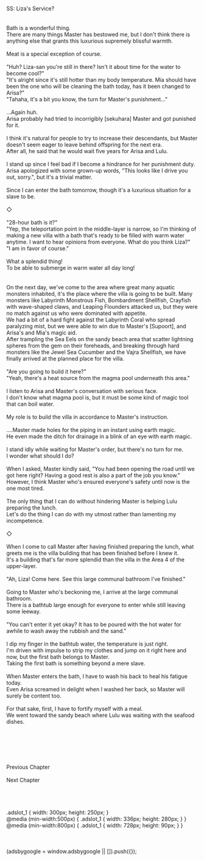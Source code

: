 <br/>
<br/>
SS: Liza's Service?<br/>
<br/>
 <br/>
Bath is a wonderful thing.<br/>
There are many things Master has bestowed me, but I don't think there is anything else that grants this luxurious supremely blissful warmth.<br/>
<br/>
Meat is a special exception of course.<br/>
<br/>
"Huh? Liza-san you're still in there? Isn't it about time for the water to become cool?"<br/>
"It's alright since it's still hotter than my body temperature. Mia should have been the one who will be cleaning the bath today, has it been changed to Arisa?"<br/>
"Tahaha, it's a bit you know, the turn for Master's punishment..."<br/>
<br/>
...Again huh.<br/>
Arisa probably had tried to incorrigibly [sekuhara] Master and got punished for it. <br/>
<br/>
I think it's natural for people to try to increase their descendants, but Master doesn't seem eager to leave behind offspring for the next era.<br/>
After all, he said that he would wait five years for Arisa and Lulu.<br/>
<br/>
I stand up since I feel bad if I become a hindrance for her punishment duty.<br/>
Arisa apologized with some grown-up words, "This looks like I drive you out, sorry.", but it's a trivial matter.<br/>
<br/>
Since I can enter the bath tomorrow, though it's a luxurious situation for a slave to be.<br/>
<br/>
◇<br/>
<br/>
"28-hour bath is it?"<br/>
"Yep, the teleportation point in the middle-layer is narrow, so I'm thinking of making a new villa with a bath that's ready to be filled with warm water anytime. I want to hear opinions from everyone. What do you think Liza?"<br/>
"I am in favor of course."<br/>
<br/>
What a splendid thing!<br/>
To be able to submerge in warm water all day long!<br/>
<br/>
<br/>
On the next day, we've come to the area where great many aquatic monsters inhabited, it's the place where the villa is going to be built. Many monsters like Labyrinth Monstrous Fish, Bombardment Shellfish, Crayfish with wave-shaped claws, and Leaping Flounders attacked us, but they were no match against us who were dominated with appetite. <br/>
We had a bit of a hard fight against the Labyrinth Coral who spread paralyzing mist, but we were able to win due to Master's [Supoort], and Arisa's and Mia's magic aid.<br/>
After trampling the Sea Eels on the sandy beach area that scatter lightning spheres from the gem on their foreheads, and breaking through hard monsters like the Jewel Sea Cucumber and the Vajra Shellfish, we have finally arrived at the planned place for the villa.<br/>
<br/>
"Are you going to build it here?"<br/>
"Yeah, there's a heat source from the magma pool underneath this area."<br/>
<br/>
I listen to Arisa and Master's conversation with serious face.<br/>
I don't know what magma pool is, but it must be some kind of magic tool that can boil water.<br/>
<br/>
My role is to build the villa in accordance to Master's instruction.<br/>
<br/>
....Master made holes for the piping in an instant using earth magic.<br/>
He even made the ditch for drainage in a blink of an eye with earth magic.<br/>
<br/>
I stand idly while waiting for Master's order, but there's no turn for me.<br/>
I wonder what should I do?<br/>
<br/>
When I asked, Master kindly said, "You had been opening the road until we got here right? Having a good rest is also a part of the job you know."<br/>
However, I think Master who's ensured everyone's safety until now is the one most tired.<br/>
<br/>
The only thing that I can do without hindering Master is helping Lulu preparing the lunch.<br/>
Let's do the thing I can do with my utmost rather than lamenting my incompetence.<br/>
<br/>
◇<br/>
<br/>
When I come to call Master after having finished preparing the lunch, what greets me is the villa building that has been finished before I knew it.<br/>
It's a building that's far more splendid than the villa in the Area 4 of the upper-layer.<br/>
<br/>
"Ah, Liza! Come here. See this large communal bathroom I've finished."<br/>
<br/>
Going to Master who's beckoning me, I arrive at the large communal bathroom.<br/>
There is a bathtub large enough for everyone to enter while still leaving some leeway.<br/>
<br/>
"You can't enter it yet okay? It has to be poured with the hot water for awhile to wash away the rubbish and the sand."<br/>
<br/>
I dip my finger in the bathtub water, the temperature is just right.<br/>
I'm driven with impulse to strip my clothes and jump on it right here and now, but the first bath belongs to Master.<br/>
Taking the first bath is something beyond a mere slave.<br/>
<br/>
When Master enters the bath, I have to wash his back to heal his fatigue today.<br/>
Even Arisa screamed in delight when I washed her back, so Master will surely be content too.<br/>
<br/>
For that sake, first, I have to fortify myself with a meal.<br/>
We went toward the sandy beach where Lulu was waiting with the seafood dishes.<br/>
<br/>
<br/>
<br/>
<br/>
<br/>
<br/>
Previous Chapter<br/>
<br/>
Next Chapter <br/>
<br/>
<br/>
<br/>
<br/>
.adslot_1 { width: 300px; height: 250px; }<br/>
@media (min-width:500px) { .adslot_1 { width: 336px; height: 280px; } }<br/>
@media (min-width:800px) { .adslot_1 { width: 728px; height: 90px; } }<br/>
<br/>
<br/>
<br/>
(adsbygoogle = window.adsbygoogle || []).push({});<br/>
<br/>
<br/>
<br/>
<br/>

